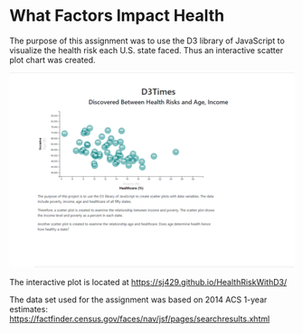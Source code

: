 # What Factors Impact Health



  The purpose of this assignment was to use the D3 library of JavaScript to visualize the health risk each U.S. state faced.  Thus an interactive scatter plot chart was created. 
  

  ![](Images/Capture.PNG)
  
  The interactive plot is located at https://sj429.github.io/HealthRiskWithD3/
  
  
  The data set used for the assignment was based on 2014 ACS 1-year estimates: https://factfinder.census.gov/faces/nav/jsf/pages/searchresults.xhtml
    


